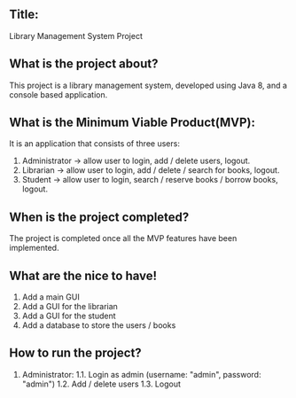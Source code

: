 ## Title: 

Library Management System Project

## What is the project about? 

This project is a library management system, developed using Java 8,
and a console based application.

## What is the Minimum Viable Product(MVP): 

It is an application that consists of three users:

1. Administrator -> allow user to login, add / delete users, logout.
2. Librarian -> allow user to login, add / delete / search for books, logout.
3. Student -> allow user to login, search / reserve books / borrow books, logout.

## When is the project completed?

The project is completed once all the MVP features have been implemented.

## What are the nice to have!

1. Add a main GUI
2. Add a GUI for the librarian
3. Add a GUI for the student
4. Add a database to store the users / books

## How to run the project?

1. Administrator:
    1.1. Login as admin (username: "admin", password: "admin")
    1.2. Add / delete users
    1.3. Logout


